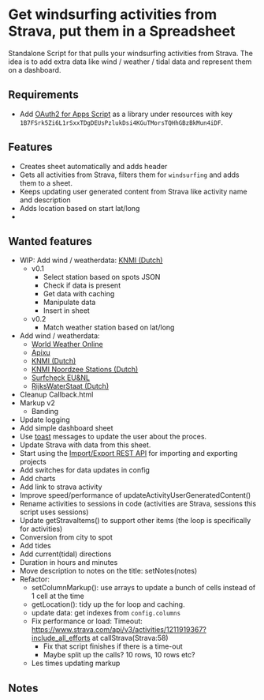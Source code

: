 # Get windsurfing activities from Strava, put them in a Spreadsheet #

Standalone Script for that pulls your windsurfing activities from Strava. The idea is to add extra data like wind / weather / tidal data and represent them on a dashboard.

## Requirements ##
 * Add [OAuth2 for Apps Script](https://github.com/gsuitedevs/apps-script-oauth2) as a library under resources with key `1B7FSrk5Zi6L1rSxxTDgDEUsPzlukDsi4KGuTMorsTQHhGBzBkMun4iDF`.

## Features ##
* Creates sheet automatically and adds header
* Gets all activities from Strava, filters them for `windsurfing` and adds them to a sheet.
* Keeps updating user generated content from Strava like activity name and description
* Adds location based on start lat/long
* 

## Wanted features ##
* WIP: Add wind / weatherdata: [KNMI (Dutch)](https://www.knmi.nl/kennis-en-datacentrum/achtergrond/data-ophalen-vanuit-een-script)
  * v0.1 
    * Select station based on spots JSON
    * Check if data is present
    * Get data with caching
    * Manipulate data
    * Insert in sheet
  * v0.2 
    * Match weather station based on lat/long
* Add wind / weatherdata:
  * [World Weather Online](https://www.worldweatheronline.com)
  * [Apixu](https://www.apixu.com/my/)
  * [KNMI (Dutch)](https://www.knmi.nl/kennis-en-datacentrum/achtergrond/data-ophalen-vanuit-een-script)
  * [KNMI Noordzee Stations (Dutch)](https://www.knmi.nl/nederland-nu/klimatologie/daggegevens_Noordzee)
  * [Surfcheck EU&NL](http://weerlive.nl/delen.php)
  * [RijksWaterStaat (Dutch)](https://www.rijkswaterstaat.nl/rws/opendata/)
* Cleanup Callback.html
* Markup v2
  * Banding
* Update logging
* Add simple dashboard sheet
* Use [toast](https://developers.google.com/apps-script/reference/spreadsheet/spreadsheet#toast) messages to update the user about the proces.
* Update Strava with data from this sheet.
* Start using the [Import/Export REST API](https://developers.google.com/apps-script/guides/import-export) for importing and exporting projects 
* Add switches for data updates in config
* Add charts
* Add link to strava activity
* Improve speed/performance of updateActivityUserGeneratedContent()
* Rename activities to sessions in code (activities are Strava, sessions this script uses sessions)
* Update getStravaItems() to support other items (the loop is specifically for activities)
* Conversion from city to spot
* Add tides
* Add current(tidal) directions
* Duration in hours and minutes
* Move description to notes on the title: setNotes(notes)
* Refactor:
  * setColumnMarkup(): use arrays to update a bunch of cells instead of 1 cell at the time
  * getLocation(): tidy up the for loop and caching.
  * update data: get indexes from `config.columns`
  * Fix performance or load: Timeout: https://www.strava.com/api/v3/activities/1211919367?include_all_efforts at callStrava(Strava:58)
    * Fix that script finishes if there is a time-out
    * Maybe split up the calls? 10 rows, 10 rows etc?
  * Les times updating markup

## Notes